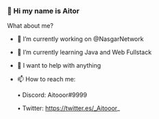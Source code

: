 ### 👋 Hi my name is Aitor

<!--
**Aitooor/Aitooor** is a ✨ _special_ ✨ repository because its `README.md` (this file) appears on your GitHub profile.
-->
What about me?

- 🔭 I’m currently working on @NasgarNetwork

- 🌱 I’m currently learning Java and Web Fullstack

- 🤔 I want to help with anything

- 📫 How to reach me:

   • Discord: Aitooor#9999

   • Twitter: https://twitter.es/_Aitooor_
